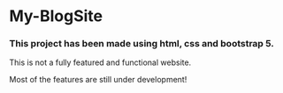 # My-BlogSite
<h3>This project has been made using html, css and bootstrap 5.</h3>
<p>This is not a fully featured and functional website.</p>
<p>Most of the features are still under development!</p>
